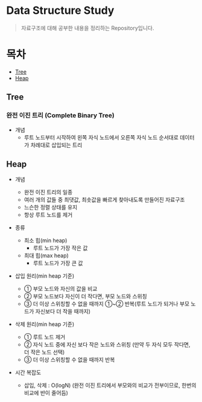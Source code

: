 # Data Structure Study
> 자료구조에 대해 공부한 내용을 정리하는 Repository입니다.

# 목차

- [Tree](#Tree)
- [Heap](#Heap)

## Tree

### 완전 이진 트리 (Complete Binary Tree)

- 개념
  - 루트 노드부터 시작하여 왼쪽 자식 노드에서 오른쪽 자식 노드 순서대로 데이터가 차례대로 삽입되는 트리

## Heap

- 개념
  - 완전 이진 트리의 일종
  - 여러 개의 값들 중 최댓값, 최솟값을 빠르게 찾아내도록 만들어진 자료구조
  - 느슨한 정렬 상태를 유지
  - 항상 루트 노드를 제거

- 종류
  - 최소 힙(min heap)
    - 루트 노드가 가장 작은 값
  - 최대 힙(max heap)
    - 루트 노드가 가장 큰 값
 
- 삽입 원리(min heap 기준)
  - ① 부모 노드와 자신의 값을 비교
  - ② 부모 노드보다 자신이 더 작다면, 부모 노드와 스위칭
  - ③ 더 이상 스위칭할 수 없을 때까지 ①~② 반복(루트 노드가 되거나 부모 노드가 자신보다 더 작을 때까지)

- 삭제 원리(min heap 기준)
  - ① 루트 노드 제거
  - ② 자식 노드 중에 자신 보다 작은 노드와 스위칭 (만약 두 자식 모두 작다면, 더 작은 노드 선택)
  - ③ 더 이상 스위칭할 수 없을 때까지 반복

- 시간 복잡도
  - 삽입, 삭제 : O(logN) (완전 이진 트리에서 부모와의 비교가 전부이므로, 한번의 비교에 반이 줄어듬)
 
